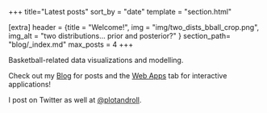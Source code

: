 +++
title="Latest posts"
sort_by = "date"
template = "section.html"

[extra]
header = {title = "Welcome!", img = "img/two_dists_bball_crop.png", img_alt = "two distributions... prior and posterior?" }
section_path= "blog/_index.md"
max_posts = 4
+++

Basketball-related data visualizations and modelling.

Check out my [Blog](blog/) for posts and the [Web Apps](webapps/) tab for interactive applications!

I post on Twitter as well at [@plotandroll](https://twitter.com/plotandroll).